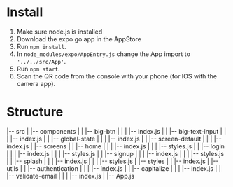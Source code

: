 # Install
1. Make sure node.js is installed
2. Download the expo go app in the AppStore
3. Run ```npm install```.
4. In ```node_modules/expo/AppEntry.js``` change the App import to ```'../../src/App'```.
5. Run ```npm start```.
6. Scan the QR code from the console with your phone (for IOS with the camera app).

# Structure
|-- src
|    |-- components
|    |    |-- big-btn
|    |    |    |-- index.js
|    |    |-- big-text-input
|    |    |    |-- index.js
|    |    |-- global-state
|    |    |    |-- index.js
|    |    |-- screen-default
|    |    |    |-- index.js
|    |-- screens
|    |    |-- home
|    |    |    |-- index.js
|    |    |    |-- styles.js
|    |    |-- login
|    |    |    |-- index.js
|    |    |    |-- styles.js
|    |    |-- signup
|    |    |    |-- index.js
|    |    |    |-- styles.js
|    |    |-- splash
|    |    |    |-- index.js
|    |    |    |-- styles.js
|    |-- styles
|    |    |-- index.js
|    |-- utils
|    |    |-- authentication
|    |    |    |-- index.js
|    |    |-- capitalize
|    |    |    |-- index.js
|    |    |-- validate-email
|    |    |    |-- index.js
|    |-- App.js
